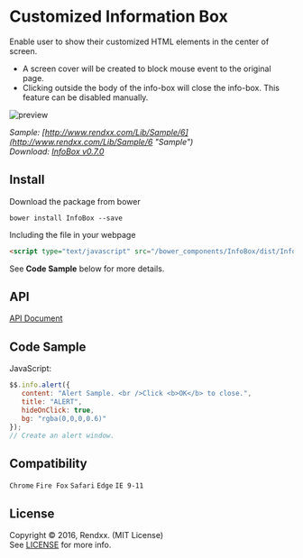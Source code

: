 # Customized Information Box
Enable user to show their customized HTML elements in the center of screen.  

- A screen cover will be created to block mouse event to the original page.
- Clicking outside the body of the info-box will close the info-box. This feature can be disabled manually.

![preview](https://raw.githubusercontent.com/Rendxx/InfoBox/master/preview.png "Preview")  

*Sample: [http://www.rendxx.com/Lib/Sample/6](http://www.rendxx.com/Lib/Sample/6 "Sample")*  
*Download: [InfoBox v0.7.0](https://github.com/Rendxx/InfoBox/releases/tag/0.7.0 "Download")*

## Install
Download the package from bower
```
bower install InfoBox --save
```

Including the file in your webpage
```HTML
<script type="text/javascript" src="/bower_components/InfoBox/dist/InfoBox.js"></script>
```

See **Code Sample** below for more details.

## API
[API Document](https://github.com/Rendxx/InfoBox/blob/master/API%20Document.md)


## Code Sample
JavaScript:

```javascript
$$.info.alert({
   content: "Alert Sample. <br />Click <b>OK</b> to close.",
   title: "ALERT",
   hideOnClick: true,
   bg: "rgba(0,0,0,0.6)"
});
// Create an alert window.
```

## Compatibility
```Chrome``` ```Fire Fox``` ```Safari``` ```Edge``` ```IE 9-11```  

## License
Copyright &copy; 2016, Rendxx. (MIT License)  
See [LICENSE][] for more info.

[LICENSE]: https://github.com/Rendxx/InfoBox/blob/master/LICENSE
